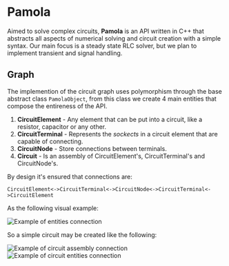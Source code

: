 # Pamola

  Aimed to solve complex circuits, **Pamola** is an API written in C++ that abstracts all aspects of numerical solving and circuit creation with a simple syntax. Our main focus is a steady state RLC solver, but we plan to implement transient and signal handling.

## Graph

  The implemention of the circuit graph uses polymorphism through the base abstract class ```PamolaObject```, from this class we create 4 main entities that compose the entireness of the API.
  1. **CircuitElement** - Any element that can be put into a circuit, like a resistor, capacitor or any other.
  1. **CircuitTerminal** - Represents the *sockects* in a circuit element that are capable of connecting.
  1. **CircuitNode** - Store connections between terminals.
  1. **Circuit** - Is an assembly of CircuitElement's, CircuitTerminal's and CircuitNode's.
  
  By design it's ensured that connections are:
  
    CircuitElement<->CircuitTerminal<->CircuitNode<->CircuitTerminal<->CircuitElement
  
  As the following visual example:
  
  ![Example of entities connection](https://image.ibb.co/jiFfiR/Graph_Example.png)
  
  So a simple circuit may be created like the following:
  
  ![Example of circuit assembly connection](https://image.ibb.co/jyRHxm/Circuit_Example.png)
  ![Example of circuit entities connection](https://image.ibb.co/h0oGOR/Montage_Example.png)
